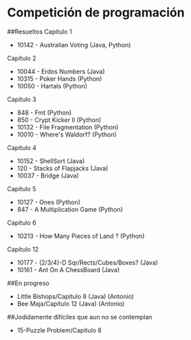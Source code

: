 # Competición de programación
##Resueltos
Capítulo 1
- 10142 - Australian Voting (Java, Python)

Capítulo 2
- 10044 - Erdos Numbers (Java)
- 10315 - Poker Hands (Python)
- 10050 - Hartals (Python)

Capítulo 3
- 848 - Fmt (Python)
- 850 - Crypt Kicker II (Python)
- 10132 - File Fragmentation (Python)
- 10010	- Where's Waldorf? (Python)

Capítulo 4
- 10152 - ShellSort (Java)
- 120 - Stacks of Flapjacks (Java)
- 10037 - Bridge (Java)

Capítulo 5
- 10127 - Ones (Python)
- 847 - A Multiplication Game (Python)

Capítulo 6
- 10213 - How Many Pieces of Land ? (Python)

Capítulo 12
- 10177 - (2/3/4)-D Sqr/Rects/Cubes/Boxes? (Java)
- 10161 - Ant On A ChessBoard (Java)

##En progreso
- Little Bishops/Capítulo 8 (Java) (Antonio)
- Bee Maja/Capítulo 12 (Java) (Antonio)

##Jodidamente difíciles que aun no se contemplan
- 15-Puzzle Problem/Capítulo 8
